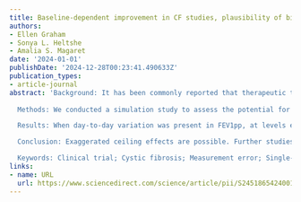 ```yaml
---
title: Baseline-dependent improvement in CF studies, plausibility of bias
authors:
- Ellen Graham
- Sonya L. Heltshe
- Amalia S. Magaret
date: '2024-01-01'
publishDate: '2024-12-28T00:23:41.490633Z'
publication_types:
- article-journal
abstract: 'Background: It has been commonly reported that therapeutic treatments in cystic fibrosis (CF) have ceiling effects, such that their efficacy is diminished for persons with high pre-treatment health (Montgomery et al., 2012 and Newsome et al., 2019). Floor effects have also been reported where decline is of lower magnitude in those with below-average pre-treatment health (Harun et al., 2016; Konstan et al., 2012 and Szczesniak et al., 2017). When measurement error is present, the statistical literature has warned of exaggerated or spurious associations between pre-treatment measures and subsequent change (Chambless and Davis, 2003 and Yanez et al., 1998). Measurement error, equivalently described as day-to-day variation, has been described to occur in CF outcome measurements such as forced expiratory volume in 1 s taken by spirometry (FEV1pp) (Magaret et al., 2024; Stanojevic et al., 2020 and Thornton et al., 2023).
  
  Methods: We conducted a simulation study to assess the potential for spurious floor or ceiling effects in studies of CF therapeutics. We considered uncontrolled or single-arm studies, and evaluated estimated association between pre-treatment FEV1pp and treatment-induced change: post-versus pre-treatment.

  Results: When day-to-day variation was present in FEV1pp, at levels equivalent to those reported in large studies measuring spirometry both at home and in clinic, naive analytic approaches found spurious associations of change with baseline (Paynter et al., 2022 and Saiman et al., 2003). Type I error ranged from 31.9% to 98.3% for day-to-day variation as high as 3% to 15% relative to biological variation. Incorporating known day-to-day variation, the regression calibration approach corrected bias and controlled type I error (Chambless and Davis, 2003).

  Conclusion: Exaggerated ceiling effects are possible. Further studies could provide meaningful confirmation of ceiling effects in CF, perhaps reducing day-to-day variation by incorporating multiple pre- and post-treatment measurements.

  Keywords: Clinical trial; Cystic fibrosis; Measurement error; Single-arm.'
links:
- name: URL
  url: https://www.sciencedirect.com/science/article/pii/S245186542400125X
---
```

